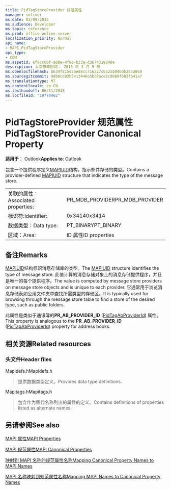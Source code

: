 ```yaml
---
title: PidTagStoreProvider 规范属性
manager: soliver
ms.date: 03/09/2015
ms.audience: Developer
ms.topic: reference
ms.prod: office-online-server
localization_priority: Normal
api_name:
- MAPI.PidTagStoreProvider
api_type:
- COM
ms.assetid: 6f6cc66f-a08e-4f8e-b33a-d3674319248e
description: 上次修改时间： 2015 年 3 月 9 日
ms.openlocfilehash: b634f815d2aedecc716227c6525b846db38ca869
ms.sourcegitcommit: 9d60cd82b5413446e5bc8ace2cd689f683fb41a7
ms.translationtype: MT
ms.contentlocale: zh-CN
ms.lasthandoff: 06/11/2018
ms.locfileid: "19778462"
---
```

# <a name="pidtagstoreprovider-canonical-property"></a><span data-ttu-id="5c2b3-103">PidTagStoreProvider 规范属性</span><span class="sxs-lookup"><span data-stu-id="5c2b3-103">PidTagStoreProvider Canonical Property</span></span>

  
  
<span data-ttu-id="5c2b3-104">**适用于**： Outlook</span><span class="sxs-lookup"><span data-stu-id="5c2b3-104">**Applies to**: Outlook</span></span> 
  
<span data-ttu-id="5c2b3-105">包含一个提供程序定义[MAPIUID](mapiuid.md)结构，指示邮件存储的类型。</span><span class="sxs-lookup"><span data-stu-id="5c2b3-105">Contains a provider-defined [MAPIUID](mapiuid.md) structure that indicates the type of the message store.</span></span> 
  
|||
|:-----|:-----|
|<span data-ttu-id="5c2b3-106">关联的属性：</span><span class="sxs-lookup"><span data-stu-id="5c2b3-106">Associated properties:</span></span>  <br/> |<span data-ttu-id="5c2b3-107">PR_MDB_PROVIDER</span><span class="sxs-lookup"><span data-stu-id="5c2b3-107">PR_MDB_PROVIDER</span></span>  <br/> |
|<span data-ttu-id="5c2b3-108">标识符:</span><span class="sxs-lookup"><span data-stu-id="5c2b3-108">Identifier:</span></span>  <br/> |<span data-ttu-id="5c2b3-109">0x3414</span><span class="sxs-lookup"><span data-stu-id="5c2b3-109">0x3414</span></span>  <br/> |
|<span data-ttu-id="5c2b3-110">数据类型：</span><span class="sxs-lookup"><span data-stu-id="5c2b3-110">Data type:</span></span>  <br/> |<span data-ttu-id="5c2b3-111">PT_BINARY</span><span class="sxs-lookup"><span data-stu-id="5c2b3-111">PT_BINARY</span></span>  <br/> |
|<span data-ttu-id="5c2b3-112">区域：</span><span class="sxs-lookup"><span data-stu-id="5c2b3-112">Area:</span></span>  <br/> |<span data-ttu-id="5c2b3-113">ID 属性</span><span class="sxs-lookup"><span data-stu-id="5c2b3-113">ID properties</span></span>  <br/> |
   
## <a name="remarks"></a><span data-ttu-id="5c2b3-114">备注</span><span class="sxs-lookup"><span data-stu-id="5c2b3-114">Remarks</span></span>

<span data-ttu-id="5c2b3-115">[MAPIUID](mapiuid.md)结构标识消息存储库的类型。</span><span class="sxs-lookup"><span data-stu-id="5c2b3-115">The [MAPIUID](mapiuid.md) structure identifies the type of message store.</span></span> <span data-ttu-id="5c2b3-116">此值计算的消息存储对象上的消息存储提供程序，并且是唯一的每个提供程序。</span><span class="sxs-lookup"><span data-stu-id="5c2b3-116">The value is computed by message store providers on message store objects and is unique to each provider.</span></span> <span data-ttu-id="5c2b3-117">它通常用于浏览消息存储表如公用文件夹中查找所需类型的存储区。</span><span class="sxs-lookup"><span data-stu-id="5c2b3-117">It is typically used for browsing through the message store table to find a store of the desired type, such as public folders.</span></span> 
  
<span data-ttu-id="5c2b3-118">此属性是类似于通讯簿的**PR_AB_PROVIDER_ID** ([PidTagAbProviderId](pidtagabproviderid-canonical-property.md)) 属性。</span><span class="sxs-lookup"><span data-stu-id="5c2b3-118">This property is analogous to the **PR_AB_PROVIDER_ID** ([PidTagAbProviderId](pidtagabproviderid-canonical-property.md)) property for address books.</span></span> 
  
## <a name="related-resources"></a><span data-ttu-id="5c2b3-119">相关资源</span><span class="sxs-lookup"><span data-stu-id="5c2b3-119">Related resources</span></span>

### <a name="header-files"></a><span data-ttu-id="5c2b3-120">头文件</span><span class="sxs-lookup"><span data-stu-id="5c2b3-120">Header files</span></span>

<span data-ttu-id="5c2b3-121">Mapidefs.h</span><span class="sxs-lookup"><span data-stu-id="5c2b3-121">Mapidefs.h</span></span>
  
> <span data-ttu-id="5c2b3-122">提供数据类型定义。</span><span class="sxs-lookup"><span data-stu-id="5c2b3-122">Provides data type definitions.</span></span>
    
<span data-ttu-id="5c2b3-123">Mapitags.h</span><span class="sxs-lookup"><span data-stu-id="5c2b3-123">Mapitags.h</span></span>
  
> <span data-ttu-id="5c2b3-124">包含作为替代名称列出的属性的定义。</span><span class="sxs-lookup"><span data-stu-id="5c2b3-124">Contains definitions of properties listed as alternate names.</span></span>
    
## <a name="see-also"></a><span data-ttu-id="5c2b3-125">另请参阅</span><span class="sxs-lookup"><span data-stu-id="5c2b3-125">See also</span></span>



[<span data-ttu-id="5c2b3-126">MAPI 属性</span><span class="sxs-lookup"><span data-stu-id="5c2b3-126">MAPI Properties</span></span>](mapi-properties.md)
  
[<span data-ttu-id="5c2b3-127">MAPI 规范属性</span><span class="sxs-lookup"><span data-stu-id="5c2b3-127">MAPI Canonical Properties</span></span>](mapi-canonical-properties.md)
  
[<span data-ttu-id="5c2b3-128">映射到 MAPI 名称的规范属性名称</span><span class="sxs-lookup"><span data-stu-id="5c2b3-128">Mapping Canonical Property Names to MAPI Names</span></span>](mapping-canonical-property-names-to-mapi-names.md)
  
[<span data-ttu-id="5c2b3-129">MAPI 名称映射到规范属性名称</span><span class="sxs-lookup"><span data-stu-id="5c2b3-129">Mapping MAPI Names to Canonical Property Names</span></span>](mapping-mapi-names-to-canonical-property-names.md)

